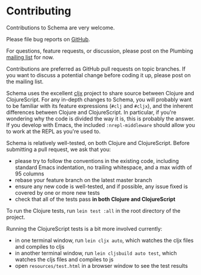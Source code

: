 # Contributing

Contributions to Schema are very welcome.  

Please file bug reports on [GitHub](https://github.com/prismatic/schema/issues).

For questions, feature requests, or discussion, please post on the Plumbing [mailing list](https://groups.google.com/forum/#!forum/prismatic-plumbing) for now.

Contributions are preferred as GitHub pull requests on topic branches.  If you want to discuss a potential change before coding it up, please post on the mailing list.

Schema uses the excellent [cljx](https://github.com/lynaghk/cljx) project to share source between Clojure and ClojureScript.  For any in-depth changes to Schema, you will probably want to be familiar with its feature expressions (`#clj` and `#cljx`), and the inherent differences between Clojure and ClojureScript.  In particular, if you're wondering why the code is divided the way it is, this is probably the answer.  If you develop with Emacs, the included `:nrepl-middleware` should allow you to work at the REPL as you're used to.

Schema is relatively well-tested, on both Clojure and ClojureScript.  Before submitting a pull request, we ask that you:

 * please try to follow the conventions in the existing code, including standard Emacs indentation, no trailing whitespace, and a max width of 95 columns  
 * rebase your feature branch on the latest master branch
 * ensure any new code is well-tested, and if possible, any issue fixed is covered by one or more new tests
 * check that all of the tests pass **in both Clojure and ClojureScript**
 
To run the Clojure tests, run `lein test :all` in the root directory of the project.

Running the ClojureScript tests is a bit more involved currently:

 * in one terminal window, run `lein cljx auto`, which watches the cljx files and compiles to cljs
 * in another terminal window, run `lein cljsbuild auto test`, which watches the cljs files and compiles to js
 * open `resources/test.html` in a browser window to see the test results
